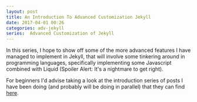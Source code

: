 ```yaml
---
layout: post
title: An Introduction To Advanced Customization Jekyll
date: 2017-04-01 00:26
categories: adv-jekyll
series:  Advanced Customization of Jekyll
---
```

In this series, I hope to show off some of the more advanced features I have managed to implement in Jekyll, that will involve some tinkering around in programming languages, specifically implementing some Javascript combined with Liquid (Spoiler Alert: It's a nightmare to get right).

For beginners I'd advise taking a look at the introduction series of posts I have been doing (and probably will be doing in parallel) that they can find [here](/github_sites/GS-For-Non-Programmers.html).
 
